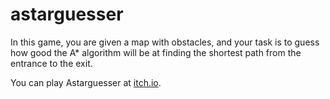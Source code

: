 # astarguesser
In this game, you are given a map with obstacles, and your task is to guess how good the A* algorithm will be at finding the shortest path from the entrance to the exit.

You can play Astarguesser at [itch.io](https://zenorogue.itch.io/astarguesser]).
